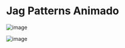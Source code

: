 # Jag Patterns Animado

![image](https://github.com/ElGatoFiestero/TutorialTemasNintendoSwitch/assets/159089859/a7a179d2-a7ae-460f-95f9-666f2b237fee)

![image](https://github.com/ElGatoFiestero/TutorialTemasNintendoSwitch/assets/159089859/2e737595-18f9-4cd8-94ef-74c438c4a41b)

